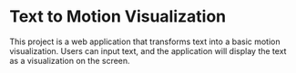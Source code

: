 # Text to Motion Visualization

This project is a web application that transforms text into a basic motion visualization. Users can input text, and the application will display the text as a visualization on the screen.
